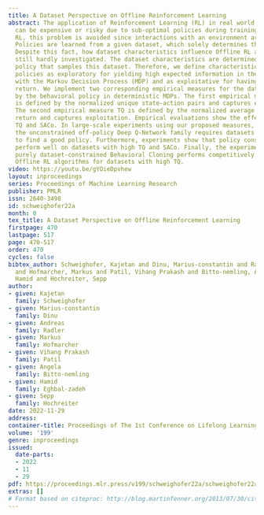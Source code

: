 ```yaml
---
title: A Dataset Perspective on Offline Reinforcement Learning
abstract: The application of Reinforcement Learning (RL) in real world environments
  can be expensive or risky due to sub-optimal policies during training. In Offline
  RL, this problem is avoided since interactions with an environment are prohibited.
  Policies are learned from a given dataset, which solely determines their performance.
  Despite this fact, how dataset characteristics influence Offline RL algorithms is
  still hardly investigated. The dataset characteristics are determined by the behavioral
  policy that samples this dataset. Therefore, we define characteristics of behavioral
  policies as exploratory for yielding high expected information in their interaction
  with the Markov Decision Process (MDP) and as exploitative for having high expected
  return. We implement two corresponding empirical measures for the datasets sampled
  by the behavioral policy in deterministic MDPs. The first empirical measure SACo
  is defined by the normalized unique state-action pairs and captures exploration.
  The second empirical measure TQ is defined by the normalized average trajectory
  return and captures exploitation. Empirical evaluations show the effectiveness of
  TQ and SACo. In large-scale experiments using our proposed measures, we show that
  the unconstrained off-policy Deep Q-Network family requires datasets with high SACo
  to find a good policy. Furthermore, experiments show that policy constraint algorithms
  perform well on datasets with high TQ and SACo. Finally, the experiments show, that
  purely dataset-constrained Behavioral Cloning performs competitively to the best
  Offline RL algorithms for datasets with high TQ.
video: https://youtu.be/gYOieDpvhew
layout: inproceedings
series: Proceedings of Machine Learning Research
publisher: PMLR
issn: 2640-3498
id: schweighofer22a
month: 0
tex_title: A Dataset Perspective on Offline Reinforcement Learning
firstpage: 470
lastpage: 517
page: 470-517
order: 470
cycles: false
bibtex_author: Schweighofer, Kajetan and Dinu, Marius-constantin and Radler, Andreas
  and Hofmarcher, Markus and Patil, Vihang Prakash and Bitto-nemling, Angela and Eghbal-zadeh,
  Hamid and Hochreiter, Sepp
author:
- given: Kajetan
  family: Schweighofer
- given: Marius-constantin
  family: Dinu
- given: Andreas
  family: Radler
- given: Markus
  family: Hofmarcher
- given: Vihang Prakash
  family: Patil
- given: Angela
  family: Bitto-nemling
- given: Hamid
  family: Eghbal-zadeh
- given: Sepp
  family: Hochreiter
date: 2022-11-29
address:
container-title: Proceedings of The 1st Conference on Lifelong Learning Agents
volume: '199'
genre: inproceedings
issued:
  date-parts:
  - 2022
  - 11
  - 29
pdf: https://proceedings.mlr.press/v199/schweighofer22a/schweighofer22a.pdf
extras: []
# Format based on citeproc: http://blog.martinfenner.org/2013/07/30/citeproc-yaml-for-bibliographies/
---
```

